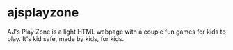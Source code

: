 # ajsplayzone
AJ's Play Zone is a light HTML webpage with a couple fun games for kids to play. It's kid safe, made by kids, for kids.
